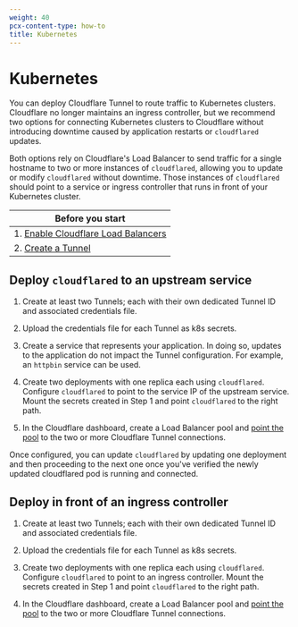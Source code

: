 ```yaml
---
weight: 40
pcx-content-type: how-to
title: Kubernetes
---
```


# Kubernetes

You can deploy Cloudflare Tunnel to route traffic to Kubernetes clusters. Cloudflare no longer maintains an ingress controller, but we recommend two options for connecting Kubernetes clusters to Cloudflare without introducing downtime caused by application restarts or `cloudflared` updates.

Both options rely on Cloudflare's Load Balancer to send traffic for a single hostname to two or more instances of `cloudflared`, allowing you to update or modify `cloudflared` without downtime. Those instances of `cloudflared` should point to a service or ingress controller that runs in front of your Kubernetes cluster.

| Before you start                                                               |
| ------------------------------------------------------------------------------ |
| 1. [Enable Cloudflare Load Balancers](/load-balancing/create-load-balancer-ui) |
| 2. [Create a Tunnel](/cloudflare-one/connections/connect-apps/create-tunnel/)  |

## Deploy `cloudflared` to an upstream service

1.  Create at least two Tunnels; each with their own dedicated Tunnel ID and associated credentials file.

2.  Upload the credentials file for each Tunnel as k8s secrets.

3.  Create a service that represents your application. In doing so, updates to the application do not impact the Tunnel configuration. For example, an `httpbin` service can be used.

4.  Create two deployments with one replica each using `cloudflared`. Configure `cloudflared` to point to the service IP of the upstream service. Mount the secrets created in Step 1 and point `cloudflared` to the right path.

5.  In the Cloudflare dashboard, create a Load Balancer pool and [point the pool](/cloudflare-one/connections/connect-apps/routing-to-tunnel/lb/) to the two or more Cloudflare Tunnel connections.

Once configured, you can update `cloudflared` by updating one deployment and then proceeding to the next one once you've verified the newly updated cloudflared pod is running and connected.

## Deploy in front of an ingress controller

1.  Create at least two Tunnels; each with their own dedicated Tunnel ID and associated credentials file.

2.  Upload the credentials file for each Tunnel as k8s secrets.

3.  Create two deployments with one replica each using `cloudflared`. Configure `cloudflared` to point to an ingress controller. Mount the secrets created in Step 1 and point `cloudflared` to the right path.

4.  In the Cloudflare dashboard, create a Load Balancer pool and [point the pool](/cloudflare-one/connections/connect-apps/routing-to-tunnel/lb/) to the two or more Cloudflare Tunnel connections.
